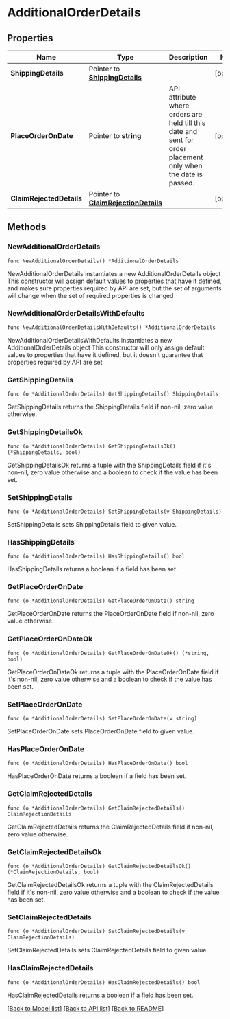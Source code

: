 # AdditionalOrderDetails

## Properties

Name | Type | Description | Notes
------------ | ------------- | ------------- | -------------
**ShippingDetails** | Pointer to [**ShippingDetails**](ShippingDetails.md) |  | [optional] 
**PlaceOrderOnDate** | Pointer to **string** | API attribute where orders are held till this date and sent for order placement only when the date is passed. | [optional] 
**ClaimRejectedDetails** | Pointer to [**ClaimRejectionDetails**](ClaimRejectionDetails.md) |  | [optional] 

## Methods

### NewAdditionalOrderDetails

`func NewAdditionalOrderDetails() *AdditionalOrderDetails`

NewAdditionalOrderDetails instantiates a new AdditionalOrderDetails object
This constructor will assign default values to properties that have it defined,
and makes sure properties required by API are set, but the set of arguments
will change when the set of required properties is changed

### NewAdditionalOrderDetailsWithDefaults

`func NewAdditionalOrderDetailsWithDefaults() *AdditionalOrderDetails`

NewAdditionalOrderDetailsWithDefaults instantiates a new AdditionalOrderDetails object
This constructor will only assign default values to properties that have it defined,
but it doesn't guarantee that properties required by API are set

### GetShippingDetails

`func (o *AdditionalOrderDetails) GetShippingDetails() ShippingDetails`

GetShippingDetails returns the ShippingDetails field if non-nil, zero value otherwise.

### GetShippingDetailsOk

`func (o *AdditionalOrderDetails) GetShippingDetailsOk() (*ShippingDetails, bool)`

GetShippingDetailsOk returns a tuple with the ShippingDetails field if it's non-nil, zero value otherwise
and a boolean to check if the value has been set.

### SetShippingDetails

`func (o *AdditionalOrderDetails) SetShippingDetails(v ShippingDetails)`

SetShippingDetails sets ShippingDetails field to given value.

### HasShippingDetails

`func (o *AdditionalOrderDetails) HasShippingDetails() bool`

HasShippingDetails returns a boolean if a field has been set.

### GetPlaceOrderOnDate

`func (o *AdditionalOrderDetails) GetPlaceOrderOnDate() string`

GetPlaceOrderOnDate returns the PlaceOrderOnDate field if non-nil, zero value otherwise.

### GetPlaceOrderOnDateOk

`func (o *AdditionalOrderDetails) GetPlaceOrderOnDateOk() (*string, bool)`

GetPlaceOrderOnDateOk returns a tuple with the PlaceOrderOnDate field if it's non-nil, zero value otherwise
and a boolean to check if the value has been set.

### SetPlaceOrderOnDate

`func (o *AdditionalOrderDetails) SetPlaceOrderOnDate(v string)`

SetPlaceOrderOnDate sets PlaceOrderOnDate field to given value.

### HasPlaceOrderOnDate

`func (o *AdditionalOrderDetails) HasPlaceOrderOnDate() bool`

HasPlaceOrderOnDate returns a boolean if a field has been set.

### GetClaimRejectedDetails

`func (o *AdditionalOrderDetails) GetClaimRejectedDetails() ClaimRejectionDetails`

GetClaimRejectedDetails returns the ClaimRejectedDetails field if non-nil, zero value otherwise.

### GetClaimRejectedDetailsOk

`func (o *AdditionalOrderDetails) GetClaimRejectedDetailsOk() (*ClaimRejectionDetails, bool)`

GetClaimRejectedDetailsOk returns a tuple with the ClaimRejectedDetails field if it's non-nil, zero value otherwise
and a boolean to check if the value has been set.

### SetClaimRejectedDetails

`func (o *AdditionalOrderDetails) SetClaimRejectedDetails(v ClaimRejectionDetails)`

SetClaimRejectedDetails sets ClaimRejectedDetails field to given value.

### HasClaimRejectedDetails

`func (o *AdditionalOrderDetails) HasClaimRejectedDetails() bool`

HasClaimRejectedDetails returns a boolean if a field has been set.


[[Back to Model list]](../README.md#documentation-for-models) [[Back to API list]](../README.md#documentation-for-api-endpoints) [[Back to README]](../README.md)


